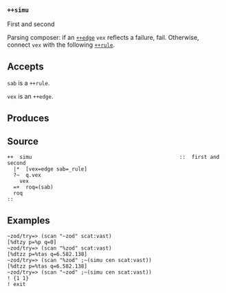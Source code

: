 ### `++simu`

First and second

Parsing composer: if an [`++edge`]() `vex` reflects a failure, fail. Otherwise,
connect `vex` with the following [`++rule`]().

Accepts
-------

`sab` is a `++rule`.

`vex` is an `++edge`.

Produces
--------



Source
------

    ++  simu                                                ::  first and second
      |*  [vex=edge sab=_rule]
      ?~  q.vex
        vex
      =+  roq=(sab)
      roq
    ::

Examples
--------

    ~zod/try=> (scan "~zod" scat:vast)
    [%dtzy p=%p q=0]
    ~zod/try=> (scan "%zod" scat:vast)
    [%dtzz p=%tas q=6.582.138]
    ~zod/try=> (scan "%zod" ;~(simu cen scat:vast))
    [%dtzz p=%tas q=6.582.138]
    ~zod/try=> (scan "~zod" ;~(simu cen scat:vast))
    ! {1 1}
    ! exit


